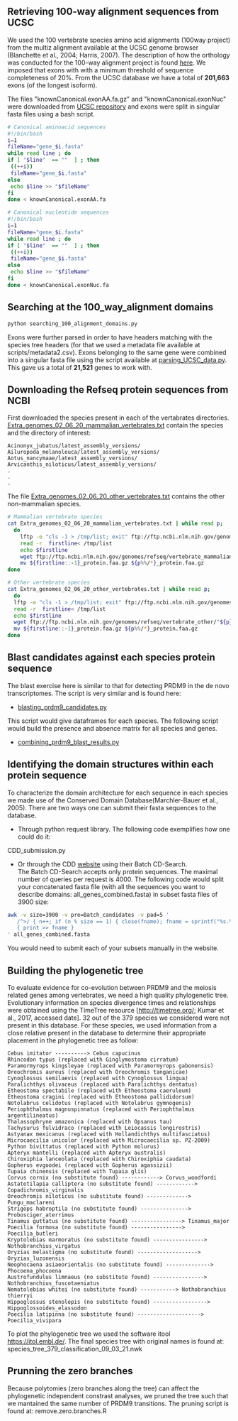 
Retrieving 100-way alignment sequences from UCSC
-----------------------------
We used the 100 vertebrate species amino acid alignments (100way project) from the multiz alignment available at the UCSC genome browser (Blanchette et al., 2004; Harris, 2007). The description of how the orthology was conducted for the 100-way alignment project is found [here](http://genome.ucsc.edu/cgi-bin/hgTrackUi?db=hg19&g=cons100way).
We imposed that exons with with a minimum threshold of sequence completeness of 20%. From the UCSC database we have a total of **201,663** exons (of the longest isoform).

The files "knownCanonical.exonAA.fa.gz" and "knownCanonical.exonNuc" were downloaded from [UCSC repository](http://hgdownload.cse.ucsc.edu/goldenpath/hg19/multiz100way/alignments/) and exons were split in singular fasta files using a bash script.

``` bash
# Canonical aminoacid sequences
#!/bin/bash
i=1
fileName="gene_$i.fasta"
while read line ; do 
if [ "$line"  == ""  ] ; then
 ((++i))
 fileName="gene_$i.fasta"
else
 echo $line >> "$fileName"
fi
done < knownCanonical.exonAA.fa

# Canonical nucleotide sequences
#!/bin/bash
i=1
fileName="gene_$i.fasta"
while read line ; do 
if [ "$line"  == ""  ] ; then
 ((++i))
 fileName="gene_$i.fasta"
else
 echo $line >> "$fileName"
fi
done < knownCanonical.exonNuc.fa

``` 
Searching at the 100_way_alignment domains
----------------------------
``` python
python searching_100_alignment_domains.py
``` 
Exons were further parsed in order to have headers matching with the species tree headers (for that we used a metadata file available at scripts/metadata2.csv). Exons belonging to the same gene were combined into a singular fasta file using the script available at [parsing_UCSC_data.py](https://github.com/izabelcavassim/PRDM9_analyses/blob/master/scripts/parsing_UCSC_data.py). This gave us a total of **21,521** genes to work with.

Downloading the Refseq protein sequences from NCBI
-----------------------------
First downloaded the species present in each of the vertabrates directories.
[Extra_genomes_02_06_20_mammalian_vertebrates.txt](https://github.com/izabelcavassim/PRDM9_analyses/blob/master/data/Extra_genomes_02_06_20_mammalian_vertebrates.txt) contain the species and the directory of interest:

```
Acinonyx_jubatus/latest_assembly_versions/
Ailuropoda_melanoleuca/latest_assembly_versions/
Aotus_nancymaae/latest_assembly_versions/
Arvicanthis_niloticus/latest_assembly_versions/
.
.
.
```
The file [Extra_genomes_02_06_20_other_vertebrates.txt](https://github.com/izabelcavassim/PRDM9_analyses/blob/master/data/Extra_genomes_02_06_20_other_vertebrates.txt) contains the other non-mammalian species.

``` bash
# Mammalian vertebrate species
cat Extra_genomes_02_06_20_mammalian_vertebrates.txt | while read p;
  do   
    lftp -e "cls -1 > /tmp/list; exit" ftp://ftp.ncbi.nlm.nih.gov/genomes/refseq/vertebrate_mammalian/"${p}"
    read -r  firstline< /tmp/list
    echo $firstline
    wget ftp://ftp.ncbi.nlm.nih.gov/genomes/refseq/vertebrate_mammalian/"${p}""${firstline::-1}"/"${firstline::-1}_protein.faa.gz" 
    mv ${firstline::-1}_protein.faa.gz ${p%%/*}_protein.faa.gz
done

# Other vertebrate species
cat Extra_genomes_02_06_20_other_vertebrates.txt | while read p;
  do   
  lftp -e "cls -1 > /tmp/list; exit" ftp://ftp.ncbi.nlm.nih.gov/genomes/refseq/vertebrate_other/"${p}"
  read -r  firstline< /tmp/list
  echo $firstline
  wget ftp://ftp.ncbi.nlm.nih.gov/genomes/refseq/vertebrate_other/"${p}""${firstline::-1}"/"${firstline::-1}_protein.faa.gz"
  mv ${firstline::-1}_protein.faa.gz ${p%%/*}_protein.faa.gz  
done
```

Blast candidates against each species protein sequence
-----------------------------
The blast exercise here is similar to that for detecting PRDM9 in the de novo transcriptomes. The script is very similar and is found here:
* [blasting_prdm9_candidates.py](https://github.com/izabelcavassim/PRDM9_analyses/blob/master/scripts/blasting_prdm9_candidates.py)

This script would give dataframes for each species. The following script would build the presence and absence matrix for all species and genes.
* [combining_prdm9_blast_results.py](https://github.com/izabelcavassim/PRDM9_analyses/blob/master/scripts/combining_prdm9_blast_results.py)


Identifying the domain structures within each protein sequence
-----------------------------
To characterize the domain architecture for each sequence in each species we made use of the Conserved Domain Database(Marchler-Bauer et al., 2005). There are two ways one can submit their fasta sequences to the database. 
* Through python request library. The following code exemplifies how one could do it: 

CDD_submission.py
* Or through the CDD [website](https://www.ncbi.nlm.nih.gov/Structure/bwrpsb/bwrpsb.cgi) using their Batch CD-Search.  
The Batch CD-Search accepts only protein sequences. The maximal number of queries per request is 4000.
The following code would split your concatenated fasta file (with all the sequences you want to describe domains: all_genes_combined.fasta) in subset fasta files of 3900 size:
``` bash
awk -v size=3900 -v pre=Batch_candidates -v pad=5 '
   /^>/ { n++; if (n % size == 1) { close(fname); fname = sprintf("%s.%0" pad "d", pre, n) } }
   { print >> fname }
' all_genes_combined.fasta
```
You would need to submit each of your subsets manually in the website. 

Building the phylogenetic tree
-----------------------------
To evaluate evidence for co-evolution between PRDM9 and the meiosis related genes among vertebrates, we need a high quality phylogenetic tree. Evolutionary information on species divergence times and relationships were obtained using the TimeTree resource [http://timetree.org/; Kumar et al., 2017, accessed date]. 32 out of the 379 species we considered were not present in this database. For these species, we used information from a close relative present in the database to determine their appropriate placement in the phylogenetic tree as follow:
```
Cebus imitator ----------> Cebus capucinus
Rhincodon typus (replaced with Ginglymostoma cirratum)
Paramormyrops kingsleyae (replaced with Paramormyrops gabonensis)
Oreochromis aureus (replaced with Oreochromis tanganicae)
Cynoglossus semilaevis (replaced with Cynoglossus lingua)
Paralichthys olivaceus (replaced with Paralichthys dentatus)
Etheostoma spectabile (replaced with Etheostoma caeruleum)
Etheostoma cragini (replaced with Etheostoma pallididorsum)
Notolabrus celidotus (replaced with Notolabrus gymnogenis)
Periophthalmus magnuspinnatus (replaced with Periophthalmus argentilineatus)
Thalassophryne amazonica (replaced with Opsanus tau)
Tachysurus fulvidraco (replaced with Leiocassis longirostris)
Astyanax mexicanus (replaced with Hollandichthys multifasciatus)
Microcaecilia unicolor (replaced with Microcaecilia sp. PZ-2009)
Python bivittatus (replaced with Python molurus)
Apteryx mantelli (replaced with Apteryx australis)
Chiroxiphia lanceolata (replaced with Chiroxiphia caudata)
Gopherus evgoodei (replaced with Gopherus agassizii)
Tupaia chinensis (replaced with Tupaia glis)
Corvus cornix (no substitute found) ------------> Corvus_woodfordi
Astatotilapia calliptera (no substitute found) ------------> Copadichromis_virginalis
Oreochromis niloticus (no substitute found) -------------> Pungu_maclareni
Strigops habroptila (no substitute found) ---------------> Probosciger_aterrimus
Tinamus guttatus (no substitute found) ----------------> Tinamus_major
Poecilia formosa (no substitute found) ----------------> Poecilia_butleri
Kryptolebias marmoratus (no substitute found) ----------------> Nothobranchius_virgatus
Oryzias melastigma (no substitute found) -------------------> Oryzias_luzonensis
Neophocaena asiaeorientalis (no substitute found) --------------> Phocoena_phocoena
Austrofundulus limnaeus (no substitute found) ----------------> Nothobranchius_fuscotaeniatus
Nematolebias whitei (no substitute found) -----------> Nothobranchius thierryi
Hippoglossus stenolepis (no substitute found) -----------------> Hippoglossoides_elassodon
Poecilia latipinna (no substitute found) --------------------> Poecilia_vivipara
```

To plot the phylogenetic tree we used the software itool https://itol.embl.de/. The final species tree with original names is found at: species_tree_379_classification_09_03_21.nwk

Prunning the zero branches
-----------------------------
Because polytomies (zero branches along the tree) can affect the phylogenetic independent constrast analyses, we pruned the tree such that we mantained the same number of PRDM9 transitions. The pruning script is found at: remove.zero.branches.R 

